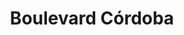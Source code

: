 ---
title: "Boulevard Córdoba"
url: /ciudad-autonoma-de-buenos-aires/boulevard-cordoba/
shop: panadería
---